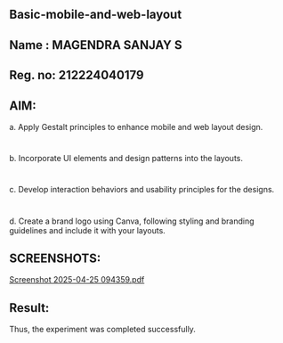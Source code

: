 ## Basic-mobile-and-web-layout
## Name : MAGENDRA SANJAY S
## Reg. no: 212224040179
## AIM:
a. Apply Gestalt principles to enhance mobile and web layout design.
# 
b. Incorporate UI elements and design patterns into the layouts.
# 
c. Develop interaction behaviors and usability principles for the designs.
# 
d. Create a brand logo using Canva, following styling and branding guidelines and include it with your layouts.
## SCREENSHOTS:
[Screenshot 2025-04-25 094359.pdf](https://github.com/user-attachments/files/20504725/Screenshot.2025-04-25.094359.pdf)


## Result:
Thus, the experiment was completed successfully.
